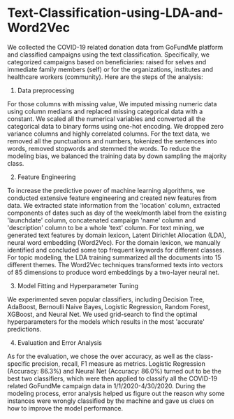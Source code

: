 # Text-Classification-using-LDA-and-Word2Vec

We collected the COVID-19 related donation data from GoFundMe platform and classified campaigns using the text classification. Specifically, we categorized campaigns based on beneficiaries: raised for selves and immediate family members (self) or for the organizations, institutes and healthcare workers (community). Here are the steps of the analysis:  

1. Data preprocessing  

For those columns with missing value, We imputed missing numeric data using column medians and replaced missing categorical data with a constant. We scaled all the numerical variables and converted all the categorical data to binary forms using one-hot encoding. We dropped zero variance columns and highly correlated columns. For the text data, we removed all the punctuations and numbers, tokenized the sentences into words, removed stopwords and stemmed the words. To reduce the modeling bias, we balanced the training data by down sampling the majority class.  

2. Feature Engineering  

To increase the predictive power of machine learning algorithms, we conducted extensive feature engineering and created new features from data. We extracted state information from the 'location' column, extracted components of dates such as day of the week/month label from the existing 'launchdate' column, concatenated campaign 'name' column and 'description' column to be a whole 'text' column. For text mining, we generated text features by domain lexicon, Latent Dirichlet Allocation (LDA), neural word embedding (Word2Vec). For the domain lexicon, we manually identified and concluded some top frequent keywords for different classes. For topic modeling, the LDA training summarized all the documents into 15 different themes. The Word2Vec techniques transformed texts into vectors of 85 dimensions to produce word embeddings by a two-layer neural net.  

3. Model Fitting and Hyperparameter Tuning  

We experimented seven popular classifiers, including Decision Tree, AdaBoost, Bernoulli Naive Bayes, Logistic Regression, Random Forest, XGBoost, and Neural Net. We used grid-search to find the optimal hyperparameters for the models which results in the most 'accurate' predictions.  

4. Evaluation and Error Analysis  

As for the evaluation, we chose the over accuracy, as well as the class-specific precision, recall, F1 measure as metrics. Logistic Regression (Accuracy: 86.3%) and Neural Net (Accuracy: 86.0%) turned out to be the best two classifiers, which were then applied to classify all the COVID-19 related GoFundMe campaign data in 1/1/2020-4/30/2020. During the modeling process, error analysis helped us figure out the reason why some instances were wrongly classified by the machine and gave us clues on how to improve the model performance.

